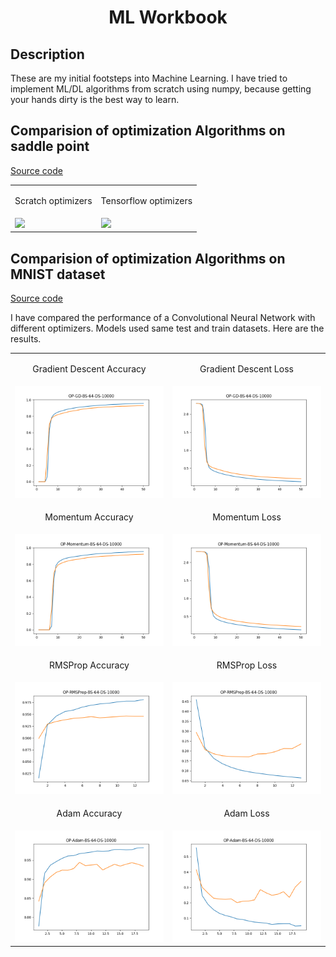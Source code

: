 <h1 align="center">ML Workbook</h1>

## Description
These are my initial footsteps into Machine Learning.
I have tried to implement ML/DL algorithms from scratch using numpy, because getting your hands dirty is the best way to learn.


## Comparision of optimization Algorithms on saddle point
[Source code](./src/misc/optimizer_comparision.py)

<table>
    <tr>
        <td><p align="center">Scratch optimizers</p></td>
        <td><p align="center">Tensorflow optimizers</p></td>
    </tr>
    <tr>
        <td><img width="300" src="./home/vishal/Downloads/repos/deep_learning/temp/plot/nn/optimizers/optimizers_comparision_scratch.gif"></td>
        <td><img width="300" src="./home/vishal/Downloads/repos/deep_learning/temp/plot/nn/optimizers/optimizers_comparision_tf.gif"></td>
    </tr>
</table>

## Comparision of optimization Algorithms on MNIST dataset
[Source code](./src/dl/example.py)

I have compared the performance of a Convolutional Neural Network with different optimizers.
Models used same test and train datasets. Here are the results.
​

<table>
    <tr>
        <td><p align="center">Gradient Descent Accuracy</p></td>
        <td><p align="center">Gradient Descent Loss</p></td>
    </tr>
    <tr>
        <td><img width="500" src="./temp/plot/nn/mnist/gd/accuracy.png" alt="Gradient Descent"></td>
        <td><img width="500" src="./temp/plot/nn/mnist/gd/loss.png" alt="Gradient Descent"></td>
    </tr>
    <tr>
        <td><p align="center">Momentum Accuracy</p></td>
        <td><p align="center">Momentum Loss</p></td>
    </tr>
    <tr>
        <td><img width="500" src="./temp/plot/nn/mnist/momentum/accuracy.png" alt="Momentum Optimizer"></td>
        <td><img width="500" src="./temp/plot/nn/mnist/momentum/loss.png" alt="Momentum Optimizer"></td>
    </tr>
    <tr>
        <td><p align="center">RMSProp Accuracy</p></td>
        <td><p align="center">RMSProp Loss</p></td>
    </tr>
    <tr>
        <td><img width="500" src="./temp/plot/nn/mnist/rmsprop/accuracy.png" alt="RMSProp Optimizer"></td>
        <td><img width="500" src="./temp/plot/nn/mnist/rmsprop/loss.png" alt="RMSProp Optimizer"></td>
    </tr>
    <tr>
        <td><p align="center">Adam Accuracy</p></td>
        <td><p align="center">Adam Loss</p></td>
    </tr>
    <tr>
        <td><img width="500" src="./temp/plot/nn/mnist/adam/accuracy.png" alt="Adam Optimizer"></td>
        <td><img width="500" src="./temp/plot/nn/mnist/adam/loss.png" alt="Adam Optimizer"></td>
    </tr>
</table>
